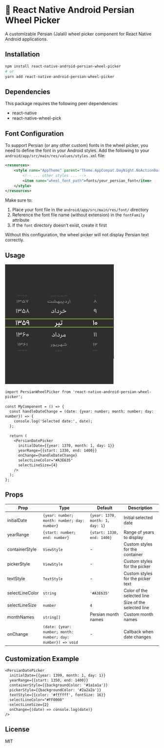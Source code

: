 # 📆 React Native Android Persian Wheel Picker

A customizable Persian (Jalali) wheel picker component for React Native Android applications.

## Installation

```bash
npm install react-native-android-persian-wheel-picker
# or
yarn add react-native-android-persian-wheel-picker
```

## Dependencies

This package requires the following peer dependencies:
- react-native
- react-native-wheel-pick

## Font Configuration

To support Persian (or any other custom) fonts in the wheel picker, you need to define the font in your Android styles. Add the following to your `android/app/src/main/res/values/styles.xml` file:

```xml
<resources>
    <style name="AppTheme" parent="Theme.AppCompat.DayNight.NoActionBar">
        <!-- ... other styles ... -->
        <item name="wheel_font_path">fonts/your_persian_font</item>
    </style>
</resources>
```

Make sure to:
1. Place your font file in the `android/app/src/main/res/font/` directory
2. Reference the font file name (without extension) in the `fontFamily` attribute
3. If the `font` directory doesn't exist, create it first

Without this configuration, the wheel picker will not display Persian text correctly.

## Usage

![Persian Wheel Picker Demo](./src/assets/calendar.jpg)

```tsx
import PersianWheelPicker from 'react-native-android-persian-wheel-picker';

const MyComponent = () => {
  const handleDateChange = (date: {year: number; month: number; day: number}) => {
    console.log('Selected date:', date);
  };

  return (
    <PersianDatePicker
      initialDate={{year: 1370, month: 1, day: 1}}
      yearRange={{start: 1330, end: 1400}}
      onChange={handleDateChange}
      selectLineColor="#A3E635"
      selectLineSize={4}
    />
  );
};
```

## Props

| Prop | Type | Default | Description |
|------|------|---------|-------------|
| initialDate | `{year: number; month: number; day: number}` | `{year: 1370, month: 1, day: 1}` | Initial selected date |
| yearRange | `{start: number; end: number}` | `{start: 1330, end: 1400}` | Range of years to display |
| containerStyle | `ViewStyle` | - | Custom styles for the container |
| pickerStyle | `ViewStyle` | - | Custom styles for the picker |
| textStyle | `TextStyle` | - | Custom styles for the picker text |
| selectLineColor | `string` | `'#A3E635'` | Color of the selected line |
| selectLineSize | `number` | `4` | Size of the selected line |
| monthNames | `string[]` | Persian month names | Custom month names |
| onChange | `(date: {year: number; month: number; day: number}) => void` | - | Callback when date changes |

## Customization Example

```tsx
<PersianDatePicker
  initialDate={{year: 1399, month: 1, day: 1}}
  yearRange={{start: 1350, end: 1400}}
  containerStyle={{backgroundColor: '#1a1a1a'}}
  pickerStyle={{backgroundColor: '#2a2a2a'}}
  textStyle={{color: '#ffffff', fontSize: 16}}
  selectLineColor="#FF0000"
  selectLineSize={2}
  onChange={(date) => console.log(date)}
/>
```

## License

MIT
